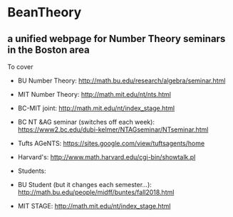 # BeanTheory
## a unified webpage for Number Theory seminars in the Boston area


To cover
* BU Number Theory: http://math.bu.edu/research/algebra/seminar.html
* MIT Number Theory: http://math.mit.edu/nt/nts.html
* BC-MIT joint: http://math.mit.edu/nt/index_stage.html
* BC NT &AG seminar (switches off each week): https://www2.bc.edu/dubi-kelmer/NTAGseminar/NTseminar.html
* Tufts AGeNTS: https://sites.google.com/view/tuftsagents/home
* Harvard's: http://www.math.harvard.edu/cgi-bin/showtalk.pl

* Students:
* BU Student (but it changes each semester...): http://math.bu.edu/people/midff/buntes/fall2018.html
* MIT STAGE: http://math.mit.edu/nt/index_stage.html
